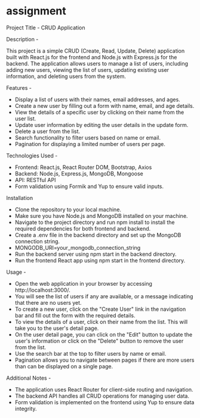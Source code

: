 # assignment

Project Title - CRUD Application

Description -

This project is a simple CRUD (Create, Read, Update, Delete) application built with React.js for the frontend and Node.js with Express.js for the backend. The application allows users to manage a list of users, including adding new users, viewing the list of users, updating existing user information, and deleting users from the system.

Features -

* Display a list of users with their names, email addresses, and ages.
* Create a new user by filling out a form with name, email, and age details.
* View the details of a specific user by clicking on their name from the user list.
* Update user information by editing the user details in the update form.
* Delete a user from the list.
* Search functionality to filter users based on name or email.
* Pagination for displaying a limited number of users per page.


Technologies Used -

* Frontend: React.js, React Router DOM, Bootstrap, Axios
* Backend: Node.js, Express.js, MongoDB, Mongoose
* API: RESTful API
* Form validation using Formik and Yup to ensure valid inputs.

Installation

* Clone the repository to your local machine.
* Make sure you have Node.js and MongoDB installed on your machine.
* Navigate to the project directory and run npm install to install the required dependencies for both frontend and backend.
* Create a .env file in the backend directory and set up the MongoDB connection string.
* MONGODB_URI=your_mongodb_connection_string
* Run the backend server using npm start in the backend directory.
* Run the frontend React app using npm start in the frontend directory.


Usage -

* Open the web application in your browser by accessing http://localhost:3000/.
* You will see the list of users if any are available, or a message indicating that there are no users yet.
* To create a new user, click on the "Create User" link in the navigation bar and fill out the form with the required details.
* To view the details of a user, click on their name from the list. This will take you to the user's detail page.
* On the user detail page, you can click on the "Edit" button to update the user's information or click on the "Delete" button to       remove the user from the list.
* Use the search bar at the top to filter users by name or email.
* Pagination allows you to navigate between pages if there are more users than can be displayed on a single page.

Additional Notes -

* The application uses React Router for client-side routing and navigation.
* The backend API handles all CRUD operations for managing user data.
* Form validation is implemented on the frontend using Yup to ensure data integrity.
